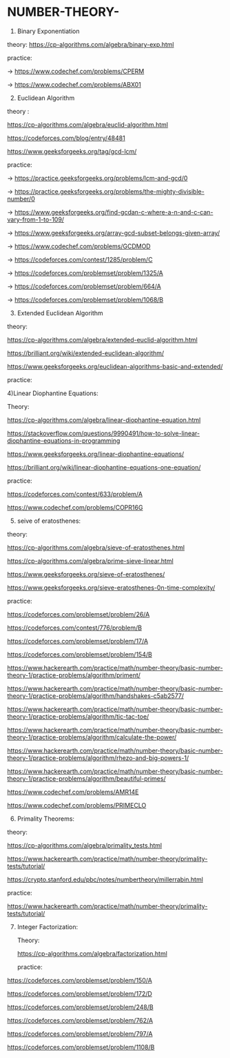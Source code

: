 # NUMBER-THEORY-
  
   
   1) Binary Exponentiation 

   theory:  https://cp-algorithms.com/algebra/binary-exp.html
  
   practice:  
   
   -> https://www.codechef.com/problems/CPERM
  
   -> https://www.codechef.com/problems/ABX01
   
   2) Euclidean Algorithm
   
   theory : 
   
   https://cp-algorithms.com/algebra/euclid-algorithm.html
   
   https://codeforces.com/blog/entry/48481
            
   https://www.geeksforgeeks.org/tag/gcd-lcm/
   
   
            
  practice:
  
  -> https://practice.geeksforgeeks.org/problems/lcm-and-gcd/0
  
  -> https://practice.geeksforgeeks.org/problems/the-mighty-divisible-number/0
  
  -> https://www.geeksforgeeks.org/find-gcdan-c-where-a-n-and-c-can-vary-from-1-to-109/
  
  -> https://www.geeksforgeeks.org/array-gcd-subset-belongs-given-array/
 
  -> https://www.codechef.com/problems/GCDMOD
  
  -> https://codeforces.com/contest/1285/problem/C
  
  -> https://codeforces.com/problemset/problem/1325/A
  
  -> https://codeforces.com/problemset/problem/664/A
  
  -> https://codeforces.com/problemset/problem/1068/B
  
  
  3) Extended Euclidean Algorithm
  
  theory:
  
  https://cp-algorithms.com/algebra/extended-euclid-algorithm.html
  
  https://brilliant.org/wiki/extended-euclidean-algorithm/
  
  https://www.geeksforgeeks.org/euclidean-algorithms-basic-and-extended/
  
  
  practice:
  
  
  
  
  4)Linear Diophantine Equations:
  
  Theory: 
  
  https://cp-algorithms.com/algebra/linear-diophantine-equation.html
  
  https://stackoverflow.com/questions/9990491/how-to-solve-linear-diophantine-equations-in-programming
          
  https://www.geeksforgeeks.org/linear-diophantine-equations/
          
  https://brilliant.org/wiki/linear-diophantine-equations-one-equation/
  
  practice:
  
  https://codeforces.com/contest/633/problem/A
  
  https://www.codechef.com/problems/COPR16G
          
  
  5) seive of eratosthenes:
  
  theory:
  
  https://cp-algorithms.com/algebra/sieve-of-eratosthenes.html
  
  https://cp-algorithms.com/algebra/prime-sieve-linear.html
  
  https://www.geeksforgeeks.org/sieve-of-eratosthenes/
  
  https://www.geeksforgeeks.org/sieve-eratosthenes-0n-time-complexity/
  
  practice:
  
  https://codeforces.com/problemset/problem/26/A
  
  https://codeforces.com/contest/776/problem/B
  
  https://codeforces.com/problemset/problem/17/A
  
  https://codeforces.com/problemset/problem/154/B
  
  https://www.hackerearth.com/practice/math/number-theory/basic-number-theory-1/practice-problems/algorithm/priment/
  
  https://www.hackerearth.com/practice/math/number-theory/basic-number-theory-1/practice-problems/algorithm/handshakes-c5ab2577/
  
  https://www.hackerearth.com/practice/math/number-theory/basic-number-theory-1/practice-problems/algorithm/tic-tac-toe/
  
  https://www.hackerearth.com/practice/math/number-theory/basic-number-theory-1/practice-problems/algorithm/calculate-the-power/
  
  https://www.hackerearth.com/practice/math/number-theory/basic-number-theory-1/practice-problems/algorithm/rhezo-and-big-powers-1/
  
  https://www.hackerearth.com/practice/math/number-theory/basic-number-theory-1/practice-problems/algorithm/beautiful-primes/
  
  https://www.codechef.com/problems/AMR14E
  
  https://www.codechef.com/problems/PRIMECLO
  
  6) Primality Theorems:
  
   theory:
   
   https://cp-algorithms.com/algebra/primality_tests.html
   
   
   https://www.hackerearth.com/practice/math/number-theory/primality-tests/tutorial/
   
   https://crypto.stanford.edu/pbc/notes/numbertheory/millerrabin.html
   
   
   practice:
   
   https://www.hackerearth.com/practice/math/number-theory/primality-tests/tutorial/
   
   
   7) Integer Factorization:
      
      Theory:
      
      https://cp-algorithms.com/algebra/factorization.html
      
      
      practice:
      
      
   https://codeforces.com/problemset/problem/150/A
      
   https://codeforces.com/problemset/problem/172/D
      
   https://codeforces.com/problemset/problem/248/B
      
   https://codeforces.com/problemset/problem/762/A
      
   https://codeforces.com/problemset/problem/797/A
      
   https://codeforces.com/problemset/problem/1108/B
      
   
   
  
  
  
  
  
  

